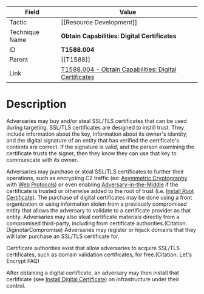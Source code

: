 
|Field|Value|
|---|---|
|Tactic|[[Resource Development]]|
|Technique Name|**Obtain Capabilities: Digital Certificates**|
|ID|**T1588.004**|
|Parent|[[T1588]]|
|Link|[T1588.004 - Obtain Capabilities: Digital Certificates](https://attack.mitre.org/techniques/T1588/004)|

# Description

Adversaries may buy and/or steal SSL/TLS certificates that can be used during targeting. SSL/TLS certificates are designed to instill trust. They include information about the key, information about its owner's identity, and the digital signature of an entity that has verified the certificate's contents are correct. If the signature is valid, and the person examining the certificate trusts the signer, then they know they can use that key to communicate with its owner.

Adversaries may purchase or steal SSL/TLS certificates to further their operations, such as encrypting C2 traffic (ex: [Asymmetric Cryptography](https://attack.mitre.org/techniques/T1573/002) with [Web Protocols](https://attack.mitre.org/techniques/T1071/001)) or even enabling [Adversary-in-the-Middle](https://attack.mitre.org/techniques/T1557) if the certificate is trusted or otherwise added to the root of trust (i.e. [Install Root Certificate](https://attack.mitre.org/techniques/T1553/004)). The purchase of digital certificates may be done using a front organization or using information stolen from a previously compromised entity that allows the adversary to validate to a certificate provider as that entity. Adversaries may also steal certificate materials directly from a compromised third-party, including from certificate authorities.(Citation: DiginotarCompromise) Adversaries may register or hijack domains that they will later purchase an SSL/TLS certificate for.

Certificate authorities exist that allow adversaries to acquire SSL/TLS certificates, such as domain validation certificates, for free.(Citation: Let's Encrypt FAQ)

After obtaining a digital certificate, an adversary may then install that certificate (see [Install Digital Certificate](https://attack.mitre.org/techniques/T1608/003)) on infrastructure under their control.